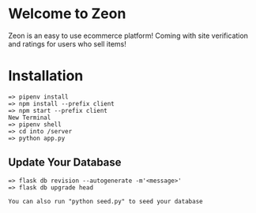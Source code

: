 # Welcome to Zeon

Zeon is an easy to use ecommerce platform! Coming with site verification and ratings for users who sell items!


# Installation


````
=> pipenv install
=> npm install --prefix client
=> npm start --prefix client
New Terminal
=> pipenv shell 
=> cd into /server 
=> python app.py
````


## Update Your Database

````
=> flask db revision --autogenerate -m'<message>' 
=> flask db upgrade head

You can also run "python seed.py" to seed your database
````
